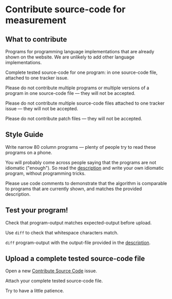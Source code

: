 Contribute source-code for measurement
======================================

What to contribute
------------------

Programs for programming language implementations that are already shown on the website. We are unlikely to add other language implementations.

Complete tested source-code for one program: in one source-code file, attached to one tracker issue.

Please do not contribute multiple programs or multiple versions of a program in one source-code file — they will not be accepted.

Please do not contribute multiple source-code files attached to one tracker issue — they will not be accepted.

Please do not contribute patch files — they will not be accepted.


Style Guide
-----------

Write narrow 80 column programs — plenty of people try to read these programs on a phone. 

You will probably come across people saying that the programs are not idiomatic ("enough"). So read the [description](https://benchmarksgame-team.pages.debian.net/benchmarksgame/description/summary.html) and write your own idiomatic program, without programming tricks. 

Please use code comments to demonstrate that the algorithm is comparable to programs that are currently shown, and matches the provided description.


Test your program!
------------------
Check that program-output matches expected-output before upload.

Use `diff` to check that whitespace characters match.

`diff` program-output with the output-file provided in the [description](https://benchmarksgame-team.pages.debian.net/benchmarksgame/description/summary.html).


Upload a complete tested source-code file
-----------------------------------------

Open a new [Contribute Source Code](https://salsa.debian.org/benchmarksgame-team/benchmarksgame/issues/new?issuable_template=Contribute%20Source%20Code) issue.

Attach your complete tested source-code file.

Try to have a little patience.


